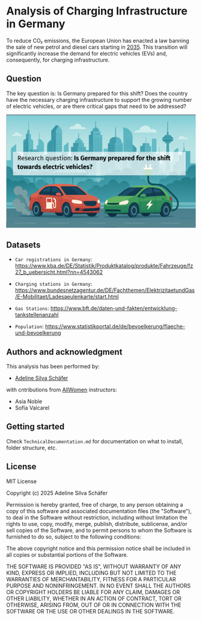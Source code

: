 # Analysis of Charging Infrastructure in Germany

To reduce CO₂ emissions, the European Union has enacted a law banning the sale of new petrol and diesel cars starting in [2035](https://www.europarl.europa.eu/topics/en/article/20221019STO44572/eu-ban-on-sale-of-new-petrol-and-diesel-cars-from-2035-explained). This transition will significantly increase the demand for electric vehicles (EVs) and, consequently, for charging infrastructure.

## Question
The key question is: Is Germany prepared for this shift? Does the country have the necessary charging infrastructure to support the growing number of electric vehicles, or are there critical gaps that need to be addressed?



![Research Question](./images/research_question.png)



## Datasets

- `Car registrations in Germany`:
https://www.kba.de/DE/Statistik/Produktkatalog/produkte/Fahrzeuge/fz27_b_uebersicht.html?nn=4543062

- `Charging stations in Germany`:
https://www.bundesnetzagentur.de/DE/Fachthemen/ElektrizitaetundGas/E-Mobilitaet/Ladesaeulenkarte/start.html

- `Gas Stations`: 
https://www.bft.de/daten-und-fakten/entwicklung-tankstellenanzahl

- `Population`:
https://www.statistikportal.de/de/bevoelkerung/flaeche-und-bevoelkerung


## Authors and acknowledgment

This analysis has been performed by:

- [Adeline Silva Schäfer](https://github.com/adelinerd)


with cntributions from [AllWomen](https://www.allwomen.tech/bootcamp/data-analytics-bootcamp/) instructors:

- Asia Noble
- Sofía Valcarel

## Getting started
Check `TechnicalDocumentation.md` for documentation on what to install, folder structure, etc.

## License

MIT License

Copyright (c) 2025 Adeline Silva Schäfer

Permission is hereby granted, free of charge, to any person obtaining a copy
of this software and associated documentation files (the "Software"), to deal
in the Software without restriction, including without limitation the rights
to use, copy, modify, merge, publish, distribute, sublicense, and/or sell
copies of the Software, and to permit persons to whom the Software is
furnished to do so, subject to the following conditions:

The above copyright notice and this permission notice shall be included in all
copies or substantial portions of the Software.

THE SOFTWARE IS PROVIDED "AS IS", WITHOUT WARRANTY OF ANY KIND, EXPRESS OR
IMPLIED, INCLUDING BUT NOT LIMITED TO THE WARRANTIES OF MERCHANTABILITY,
FITNESS FOR A PARTICULAR PURPOSE AND NONINFRINGEMENT. IN NO EVENT SHALL THE
AUTHORS OR COPYRIGHT HOLDERS BE LIABLE FOR ANY CLAIM, DAMAGES OR OTHER
LIABILITY, WHETHER IN AN ACTION OF CONTRACT, TORT OR OTHERWISE, ARISING FROM,
OUT OF OR IN CONNECTION WITH THE SOFTWARE OR THE USE OR OTHER DEALINGS IN THE
SOFTWARE.
